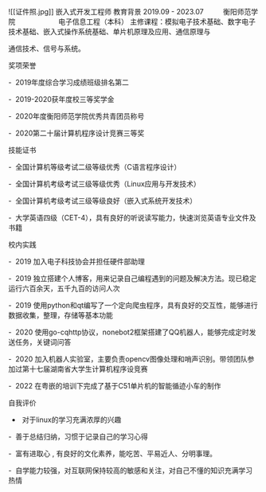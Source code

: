 ![[证件照.jpg]]
嵌入式开发工程师
教育背景
2019.09 - 2023.07          衡阳师范学院                      电子信息工程（本科）
主修课程：模拟电子技术基础、数字电子技术基础、嵌入式操作系统基础、单片机原理及应用、通信原理与

通信技术、信号与系统。

奖项荣誉

-  2019年度综合学习成绩班级排名第二

-  2019-2020获年度校三等奖学金

-  2020年度衡阳师范学院优秀共青团员称号

-  2020第二十届计算机程序设计竞赛三等奖

技能证书

-  全国计算机等级考试二级等级优秀（C语言程序设计）

-  全国计算机考级考试三级等级优秀（Linux应用与开发技术）

-  全国计算机考级考试三级等级良好（嵌入式系统开发技术）

-  大学英语四级（CET-4），具有良好的听说读写能力，快速浏览英语专业文件及书籍

校内实践

-  2019 加入电子科技协会并担任硬件部助理

-  2019 独立搭建个人博客，用来记录自己编程遇到的问题及解决方法。现已稳定运行六百余天，五千九百的访问人次

-  2019 使用python和qt编写了一个定向爬虫程序，具有良好的交互性，能够进行数据收集，整理，存储等基本功能

-  2020 使用go-cqhttp协议，nonebot2框架搭建了QQ机器人，能够完成定时发送任务，关键词问答

-  2020 加入机器人实验室，主要负责opencv图像处理和哨声识别。带领团队参加过第十七届湖南省大学生计算机程序设竞赛

-  2022 在粤嵌的培训下完成了基于C51单片机的智能循迹小车的制作

自我评价

-  对于linux的学习充满浓厚的兴趣

-  善于总结归纳，习惯于记录自己的学习心得

-  富有进取心 , 有良好的文化素养，能吃苦、平易近人、分明事理。

-  自学能力较强，对互联网保持较高的敏感和关注，对自己不懂的知识充满学习热情
